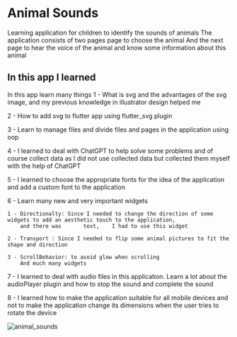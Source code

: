 # Animal Sounds

Learning application for children to identify the sounds of animals
The application consists of two pages page to choose the animal
And the next page to hear the voice of the animal and know some information about this animal

## In this app I learned 
In this app learn many things
1 - What is svg and the advantages of the svg image, and my previous knowledge in illustrator design helped me

2 - How to add svg to flutter app using flutter_svg plugin

3 - Learn to manage files and divide files and pages in the application using oop

4 - I learned to deal with ChatGPT to help solve some problems and of course collect data as I did not use collected data but collected them      myself with the help of ChatGPT

5 - I learned to choose the appropriate fonts for the idea of the application and add a custom font to the application

6 - Learn many new and very important widgets
    
    1 - Directionalty: Since I needed to change the direction of some widgets to add an aesthetic touch to the application,
        and there was       text,    I had to use this widget
    
    2 - Transport : Since I needed to flip some animal pictures to fit the shape and direction
    
    3 - ScrollBehavior: to avoid glow when scrolling
        And much many widgets

7 - I learned to deal with audio files in this application. Learn a lot about the audioPlayer plugin and how to stop the sound and complete      the sound

8 - I learned how to make the application suitable for all mobile devices and not to make the application change its dimensions when the          user tries to rotate the device


![animal_sounds](https://user-images.githubusercontent.com/87886756/227700480-ca7cb082-d546-40cd-b65d-581ac623586a.png)
